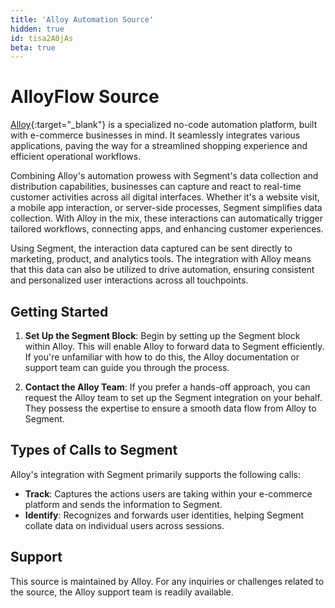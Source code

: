 ```yaml
---
title: 'Alloy Automation Source'
hidden: true
id: tisa2A0jAs
beta: true
---
```


# AlloyFlow Source

[Alloy](https://runalloy.com/flow/){:target="_blank"} is a specialized no-code automation platform, built with e-commerce businesses in mind. It seamlessly integrates various applications, paving the way for a streamlined shopping experience and efficient operational workflows.

Combining Alloy's automation prowess with Segment's data collection and distribution capabilities, businesses can capture and react to real-time customer activities across all digital interfaces. Whether it's a website visit, a mobile app interaction, or server-side processes, Segment simplifies data collection. With Alloy in the mix, these interactions can automatically trigger tailored workflows, connecting apps, and enhancing customer experiences.

Using Segment, the interaction data captured can be sent directly to marketing, product, and analytics tools. The integration with Alloy means that this data can also be utilized to drive automation, ensuring consistent and personalized user interactions across all touchpoints.

## Getting Started

1. **Set Up the Segment Block**: Begin by setting up the Segment block within Alloy. This will enable Alloy to forward data to Segment efficiently. If you're unfamiliar with how to do this, the Alloy documentation or support team can guide you through the process.

2. **Contact the Alloy Team**: If you prefer a hands-off approach, you can request the Alloy team to set up the Segment integration on your behalf. They possess the expertise to ensure a smooth data flow from Alloy to Segment.

## Types of Calls to Segment

Alloy's integration with Segment primarily supports the following calls:

- **Track**: Captures the actions users are taking within your e-commerce platform and sends the information to Segment.
- **Identify**: Recognizes and forwards user identities, helping Segment collate data on individual users across sessions.

## Support

This source is maintained by Alloy. For any inquiries or challenges related to the source, the Alloy support team is readily available.
